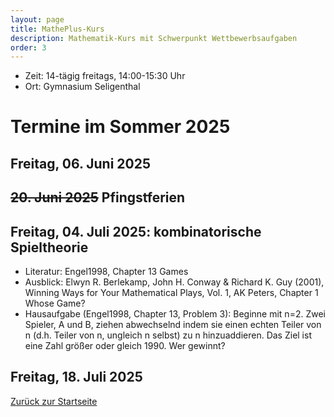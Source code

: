```yaml
---
layout: page
title: MathePlus-Kurs
description: Mathematik-Kurs mit Schwerpunkt Wettbewerbsaufgaben
order: 3
---
```


- Zeit: 14-tägig freitags, 14:00-15:30 Uhr
- Ort: Gymnasium Seligenthal

# Termine im Sommer 2025

## Freitag, 06. Juni 2025

## ~~20. Juni 2025~~ Pfingstferien

## Freitag, 04. Juli 2025: kombinatorische Spieltheorie

- Literatur: Engel1998, Chapter 13 Games
- Ausblick: Elwyn R. Berlekamp, John H. Conway & Richard K. Guy (2001),
Winning Ways for Your Mathematical Plays, Vol. 1, AK Peters, Chapter 1
Whose Game?
- Hausaufgabe (Engel1998, Chapter 13, Problem 3): Beginne mit
  n=2. Zwei Spieler, A und B, ziehen abwechselnd indem sie einen
  echten Teiler von n (d.h. Teiler von n, ungleich n selbst) zu n
  hinzuaddieren. Das Ziel ist eine Zahl größer oder gleich 1990. Wer gewinnt?

## Freitag, 18. Juli 2025

[Zurück zur Startseite](/)
